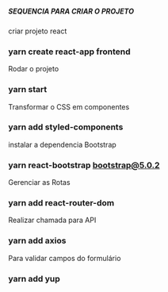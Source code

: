 ##### SEQUENCIA PARA CRIAR O PROJETO #####

criar projeto react

### yarn create react-app frontend

Rodar o projeto
### yarn start

Transformar o CSS em componentes
### yarn add styled-components

instalar a dependencia Bootstrap
### yarn react-bootstrap bootstrap@5.0.2

Gerenciar as Rotas

### yarn add react-router-dom

Realizar chamada para API

### yarn add axios

Para validar campos do formulário
### yarn add yup
